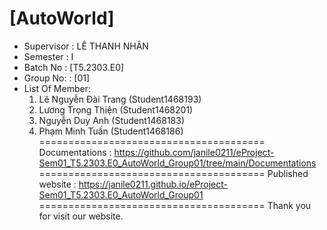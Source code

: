 [AutoWorld]
=======================================
+ Supervisor		: LÊ THANH NHÂN
+ Semester		: I	
+ Batch No		: [T5.2303.E0]	
+ Group No:		: [01]
+ List Of Member:
	1. Lê Nguyễn Đài Trang  	(Student1468193)
	2. Lương Trọng Thiện		(Student1468201)
	3. Nguyễn Duy Anh 		(Student1468183)
	4. Phạm Minh Tuấn 		(Student1468186)
=======================================
Documentations : https://github.com/janile0211/eProject-Sem01_T5.2303.E0_AutoWorld_Group01/tree/main/Documentations
=======================================
Published website : https://janile0211.github.io/eProject-Sem01_T5.2303.E0_AutoWorld_Group01
=======================================
Thank you for visit our website.
